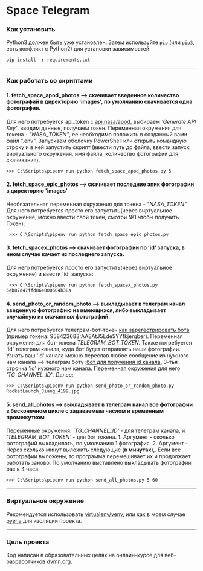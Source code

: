 # Space Telegram


### Как установить

Python3 должен быть уже установлен. 
Затем используйте `pip` (или `pip3`, есть конфликт с Python2) для установки зависимостей:
```
pip install -r requirements.txt
```
------------------------------
### Как работать со скриптами

#### 1. fetch_space_apod_photos --> скачивает введенное количество фотографий в директорию 'images', по умолчанию скачивается одна фотография.

Для него потребуется api_token c [api.nasa/apod](https://api.nasa.gov/#apod), выбираем  *'Generate API Key'*, вводим данные, получаем токен. 
Переменная окружения для токена - *"NASA_TOKEN"*, ее необходимо положить в созданный вами файл ".env".
Запускаем оболочку PowerShell или открыть командную строку и в ней запустить скрипт (ввести путь до файла, ввести запуск виртуального окружения, имя файла,  количество фотографий для скачивания).

    >>> C:\Scripts\pipenv run python fetch_space_apod_photos.py 5 

#### 2. fetch_space_epic_photos --> cкачивает последние эпик фотографии в директорию 'images'

Необязательная переменная окружения для токена - *"NASA_TOKEN"*
Для него потребуется просто его запустить(через виртуальное окружение, можно ввести свой токен, смотри №1 чтобы получить Токен):

     >>> C:\Scripts\pipenv run python fetch_space_epic_photos.py 
    
#### 3. fetch_spacex_photos --> скачивает фотографии по 'id' запуска, в ином случае качает из последнего запуска.

Для него потребуется просто его запустить(через виртуальное окружение) и ввести 'id' запуска:

     >>> C:\Scripts\pipenv run python fetch_spacex_photos.py 5eb87d47ffd86e000604b38a
     
#### 4. send_photo_or_random_photo --> выкладывает в телеграм канал введенную фотографию из имеющихся, либо выкладывает случайную из скачанных фотографий.

Для него потребуется телеграм-бот-токен [как зарегестрировать бота](https://way23.ru/%D1%80%D0%B5%D0%B3%D0%B8%D1%81%D1%82%D1%80%D0%B0%D1%86%D0%B8%D1%8F-%D0%B1%D0%BE%D1%82%D0%B0-%D0%B2-telegram.html) (пример токена: 958423683:AAEAtJ5Lde5YYfkjergber). Переменная окружения для бот-токена *TELEGRAM_BOT_TOKEN*.
Также потребуется 'id' телеграм канала, куда бот будет отправлять наши фотографии. Узнать ваш 'id' канала можно переслав любое сообщение из нужного нам канала --> телеграм боту 
:[бот для получения id канала](https://t.me/getmyid_bot), 3-тья строчка 'id' нужного нам канала. Переменная окружения для него *'TG_CHANNEL_ID'*. Далее:

    >>> C:\Scripts\pipenv run python send_photo_or_random_photo.py RocketLaunch_Jiang_4199.jpg

#### 5. send_all_photos --> выкладывает в телеграм канал все фотографии в бесконечном цикле с задаваемым числом и временным промежутком

Переменные окружения: *'TG_CHANNEL_ID'* - для телеграм канала, и *'TELEGRAM_BOT_TOKEN'* - для бот токена. 1. Аргумент - сколько фотографий выкладывать, по умолчанию 1 фотография. 2. Аргумент - Через сколько минут выложить следующие (**в минутах**),.
Если все фотографии выложены, то программа перемешивает их и продолжает работать заново. По умолчанию выставлено выкладывать фотографии раз в 4 часа.

    >>> C:\Scripts\pipenv run python send_all_photos.py 5 60

-------------------------
### Виртуальное окружение

Рекомендуется использовать [virtualenv/venv](https://docs.python.org/3/library/venv.html?highlight=venv#module-venv), или как в моем случае [pyenv](https://docs.python-guide.org/dev/virtualenvs/) для изоляции проекта.

----------------
### Цель проекта
Код написан в образовательных целях на онлайн-курсе для веб-разработчиков [dvmn.org](https://dvmn.org/).
